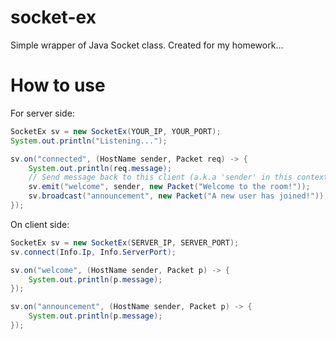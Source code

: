 # socket-ex
Simple wrapper of Java Socket class. Created for my homework...

# How to use
For server side:
```java
SocketEx sv = new SocketEx(YOUR_IP, YOUR_PORT);
System.out.println("Listening...");

sv.on("connected", (HostName sender, Packet req) -> {
    System.out.println(req.message);
    // Send message back to this client (a.k.a 'sender' in this context)
    sv.emit("welcome", sender, new Packet("Welcome to the room!"));
    sv.broadcast("announcement", new Packet("A new user has joined!"));
});
```

On client side:
```java
SocketEx sv = new SocketEx(SERVER_IP, SERVER_PORT);
sv.connect(Info.Ip, Info.ServerPort);

sv.on("welcome", (HostName sender, Packet p) -> {
    System.out.println(p.message);
});

sv.on("announcement", (HostName sender, Packet p) -> {
    System.out.println(p.message);
});
```
